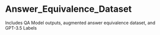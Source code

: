 # Answer_Equivalence_Dataset
Includes QA Model outputs, augmented answer equivalence dataset, and GPT-3.5 Labels
